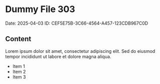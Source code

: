 # Dummy File 303

Date: 2025-04-03
ID: CEF5E75B-3C66-4564-A457-123CDB967C0D

## Content

Lorem ipsum dolor sit amet, consectetur adipiscing elit.
Sed do eiusmod tempor incididunt ut labore et dolore magna aliqua.

* Item 1
* Item 2
* Item 3

